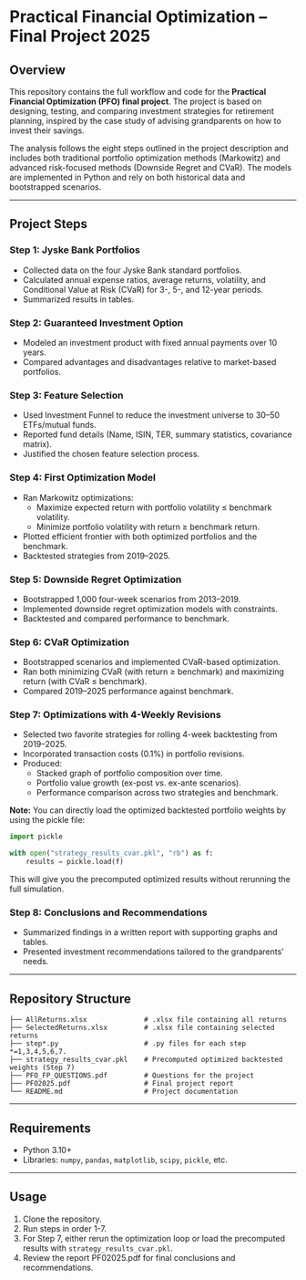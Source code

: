 # Practical Financial Optimization – Final Project 2025

## Overview
This repository contains the full workflow and code for the **Practical Financial Optimization (PFO) final project**. The project is based on designing, testing, and comparing investment strategies for retirement planning, inspired by the case study of advising grandparents on how to invest their savings.  

The analysis follows the eight steps outlined in the project description and includes both traditional portfolio optimization methods (Markowitz) and advanced risk-focused methods (Downside Regret and CVaR). The models are implemented in Python and rely on both historical data and bootstrapped scenarios.

---

## Project Steps

### Step 1: Jyske Bank Portfolios
- Collected data on the four Jyske Bank standard portfolios.  
- Calculated annual expense ratios, average returns, volatility, and Conditional Value at Risk (CVaR) for 3-, 5-, and 12-year periods.  
- Summarized results in tables.

### Step 2: Guaranteed Investment Option
- Modeled an investment product with fixed annual payments over 10 years.  
- Compared advantages and disadvantages relative to market-based portfolios.

### Step 3: Feature Selection
- Used Investment Funnel to reduce the investment universe to 30–50 ETFs/mutual funds.  
- Reported fund details (Name, ISIN, TER, summary statistics, covariance matrix).  
- Justified the chosen feature selection process.

### Step 4: First Optimization Model
- Ran Markowitz optimizations:
  - Maximize expected return with portfolio volatility ≤ benchmark volatility.  
  - Minimize portfolio volatility with return ≥ benchmark return.  
- Plotted efficient frontier with both optimized portfolios and the benchmark.  
- Backtested strategies from 2019–2025.

### Step 5: Downside Regret Optimization
- Bootstrapped 1,000 four-week scenarios from 2013–2019.  
- Implemented downside regret optimization models with constraints.  
- Backtested and compared performance to benchmark.

### Step 6: CVaR Optimization
- Bootstrapped scenarios and implemented CVaR-based optimization.  
- Ran both minimizing CVaR (with return ≥ benchmark) and maximizing return (with CVaR ≤ benchmark).  
- Compared 2019–2025 performance against benchmark.

### Step 7: Optimizations with 4-Weekly Revisions
- Selected two favorite strategies for rolling 4-week backtesting from 2019–2025.  
- Incorporated transaction costs (0.1%) in portfolio revisions.  
- Produced:
  - Stacked graph of portfolio composition over time.  
  - Portfolio value growth (ex-post vs. ex-ante scenarios).  
  - Performance comparison across two strategies and benchmark.  

**Note:** You can directly load the optimized backtested portfolio weights by using the pickle file:  
```python
import pickle

with open("strategy_results_cvar.pkl", "rb") as f:
    results = pickle.load(f)
```
This will give you the precomputed optimized results without rerunning the full simulation.

### Step 8: Conclusions and Recommendations
- Summarized findings in a written report with supporting graphs and tables.  
- Presented investment recommendations tailored to the grandparents’ needs.  

---

## Repository Structure
```
├── AllReturns.xlsx              # .xlsx file containing all returns
├── SelectedReturns.xlsx         # .xlsx file containing selected returns
├── step*.py                     # .py files for each step *=1,3,4,5,6,7.
├── strategy_results_cvar.pkl    # Precomputed optimized backtested weights (Step 7)
├── PFO_FP_QUESTIONS.pdf         # Questions for the project
├── PFO2025.pdf                  # Final project report
└── README.md                    # Project documentation
```

---

## Requirements
- Python 3.10+  
- Libraries: `numpy`, `pandas`, `matplotlib`, `scipy`, `pickle`, etc.  

---

## Usage
1. Clone the repository.  
2. Run steps in order 1-7. 
3. For Step 7, either rerun the optimization loop or load the precomputed results with `strategy_results_cvar.pkl`.  
4. Review the report PF02025.pdf for final conclusions and recommendations.  
